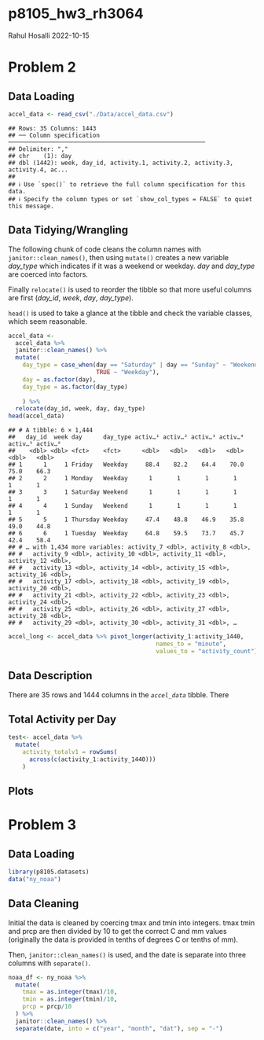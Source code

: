 p8105_hw3_rh3064
================
Rahul Hosalli
2022-10-15

# Problem 2

## Data Loading

``` r
accel_data <- read_csv("./Data/accel_data.csv")
```

    ## Rows: 35 Columns: 1443
    ## ── Column specification ────────────────────────────────────────────────────────
    ## Delimiter: ","
    ## chr    (1): day
    ## dbl (1442): week, day_id, activity.1, activity.2, activity.3, activity.4, ac...
    ## 
    ## ℹ Use `spec()` to retrieve the full column specification for this data.
    ## ℹ Specify the column types or set `show_col_types = FALSE` to quiet this message.

## Data Tidying/Wrangling

The following chunk of code cleans the column names with
`janitor::clean_names()`, then using `mutate()` creates a new variable
*day_type* which indicates if it was a weekend or weekday. *day* and
*day_type* are coerced into factors.

Finally `relocate()` is used to reorder the tibble so that more useful
columns are first (*day_id*, *week*, *day*, *day_type*).

`head()` is used to take a glance at the tibble and check the variable
classes, which seem reasonable.

``` r
accel_data <- 
  accel_data %>%
  janitor::clean_names() %>%
  mutate(
    day_type = case_when(day == "Saturday" | day == "Sunday" ~ "Weekend",
                         TRUE ~ "Weekday"),
    day = as.factor(day),
    day_type = as.factor(day_type)
    
    ) %>%
  relocate(day_id, week, day, day_type)
head(accel_data)
```

    ## # A tibble: 6 × 1,444
    ##   day_id  week day      day_type activ…¹ activ…² activ…³ activ…⁴ activ…⁵ activ…⁶
    ##    <dbl> <dbl> <fct>    <fct>      <dbl>   <dbl>   <dbl>   <dbl>   <dbl>   <dbl>
    ## 1      1     1 Friday   Weekday     88.4    82.2    64.4    70.0    75.0    66.3
    ## 2      2     1 Monday   Weekday      1       1       1       1       1       1  
    ## 3      3     1 Saturday Weekend      1       1       1       1       1       1  
    ## 4      4     1 Sunday   Weekend      1       1       1       1       1       1  
    ## 5      5     1 Thursday Weekday     47.4    48.8    46.9    35.8    49.0    44.8
    ## 6      6     1 Tuesday  Weekday     64.8    59.5    73.7    45.7    42.4    58.4
    ## # … with 1,434 more variables: activity_7 <dbl>, activity_8 <dbl>,
    ## #   activity_9 <dbl>, activity_10 <dbl>, activity_11 <dbl>, activity_12 <dbl>,
    ## #   activity_13 <dbl>, activity_14 <dbl>, activity_15 <dbl>, activity_16 <dbl>,
    ## #   activity_17 <dbl>, activity_18 <dbl>, activity_19 <dbl>, activity_20 <dbl>,
    ## #   activity_21 <dbl>, activity_22 <dbl>, activity_23 <dbl>, activity_24 <dbl>,
    ## #   activity_25 <dbl>, activity_26 <dbl>, activity_27 <dbl>, activity_28 <dbl>,
    ## #   activity_29 <dbl>, activity_30 <dbl>, activity_31 <dbl>, …

``` r
accel_long <- accel_data %>% pivot_longer(activity_1:activity_1440,
                                          names_to = "minute",
                                          values_to = "activity_count")
```

## Data Description

There are 35 rows and 1444 columns in the *`accel_data`* tibble. There

## Total Activity per Day

``` r
test<- accel_data %>%
  mutate(
    activity_totalv1 = rowSums(
      across(c(activity_1:activity_1440)))
    )
```

## Plots

# Problem 3

## Data Loading

``` r
library(p8105.datasets)
data("ny_noaa")
```

## Data Cleaning

Initial the data is cleaned by coercing tmax and tmin into integers.
tmax tmin and prcp are then divided by 10 to get the correct C and mm
values (originally the data is provided in tenths of degrees C or tenths
of mm).

Then, `janitor::clean_names()` is used, and the date is separate into
three columns with `separate()`.

``` r
noaa_df <- ny_noaa %>% 
  mutate(
    tmax = as.integer(tmax)/10,
    tmin = as.integer(tmin)/10,
    prcp = prcp/10
  ) %>%
  janitor::clean_names() %>%
  separate(date, into = c("year", "month", "dat"), sep = "-")
```
